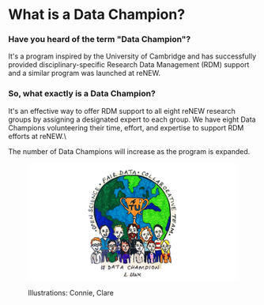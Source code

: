 # What is a Data Champion?

### Have you heard of the term "Data Champion"?

It's a program inspired by the University of Cambridge and has successfully provided disciplinary-specific Research Data Management (RDM) support and a similar program was launched at reNEW.

### So, what exactly is a Data Champion?

It's an effective way to offer RDM support to all eight reNEW research groups by assigning a designated expert to each group. We have eight Data Champions volunteering their time, effort, and expertise to support RDM efforts at reNEW.\


The number of Data Champions will increase as the program is expanded.

<figure><img src="../.gitbook/assets/1.png" alt=""><figcaption><p>Illustrations: Connie, Clare</p></figcaption></figure>
